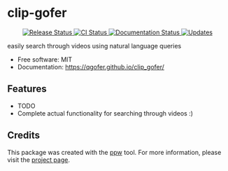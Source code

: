 # clip-gofer

<p align="center">
<a href="https://pypi.python.org/pypi/clip_gofer">
    <img src="https://img.shields.io/pypi/v/clip_gofer.svg"
        alt = "Release Status">
</a>

<a href="https://github.com/qgofer/clip-gofer/actions">
    <img src="https://github.com/qgofer/clip-gofer/actions/workflows/main.yml/badge.svg?branch=release" alt="CI Status">
</a>

<a href="https://qgofer.github.io/clip_gofer/">
    <img src="https://img.shields.io/website/https/qgofer.github.io/clip_gofer/index.html.svg?label=docs&down_message=unavailable&up_message=available" alt="Documentation Status">
</a>

<a href="https://pyup.io/repos/github/qgofer/clip_gofer/">
<img src="https://pyup.io/repos/github/qgofer/clip_gofer/shield.svg" alt="Updates">
</a>

</p>

easily search through videos using natural language queries

-   Free software: MIT
-   Documentation: <https://qgofer.github.io/clip_gofer/>

## Features

-   TODO
-   Complete actual functionality for searching through videos :)

## Credits

This package was created with the [ppw](https://zillionare.github.io/python-project-wizard) tool. For more information, please visit the [project page](https://zillionare.github.io/python-project-wizard/).

